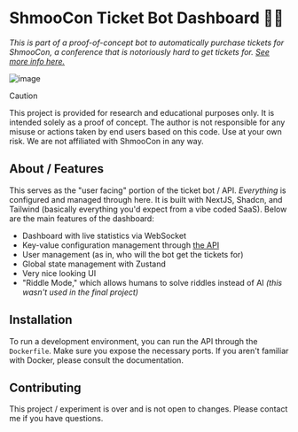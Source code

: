 # ShmooCon Ticket Bot Dashboard 🎫🤖
*This is part of a proof-of-concept bot to automatically purchase tickets for ShmooCon, a conference that is notoriously hard to get tickets for. [See more info here.](https://github.com/ShmooConTix/ticket-bot)*

![image](https://github.com/user-attachments/assets/496b9c16-0281-4e81-b4d9-1bdb60e88f10)

> [!CAUTION]
> This project is provided for research and educational purposes only. It is intended solely as a proof of concept. The author is not responsible for any misuse or actions taken by end users based on this code. Use at your own risk. We are not affiliated with ShmooCon in any way.

## About / Features
This serves as the "user facing" portion of the ticket bot / API. *Everything* is configured and managed through here. It is built with NextJS, Shadcn, and Tailwind (basically everything you'd expect from a vibe coded SaaS). Below are the main features of the dashboard:

- Dashboard with live statistics via WebSocket
- Key-value configuration management through [the API](https://github.com/ShmooConTix/api)
- User management (as in, who will the bot get the tickets for)
- Global state management with Zustand
- Very nice looking UI
- "Riddle Mode," which allows humans to solve riddles instead of AI *(this wasn't used in the final project)*

## Installation
To run a development environment, you can run the API through the `Dockerfile`. Make sure you expose the necessary ports. If you aren't familiar with Docker, please consult the documentation.

## Contributing
This project / experiment is over and is not open to changes. Please contact me if you have questions.
